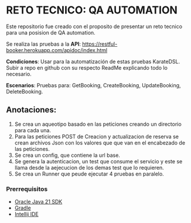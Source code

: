 # RETO TECNICO: QA AUTOMATION

Este repositorio fue creado con el proposito de presentar un reto tecnico para
una posision de QA automation.

Se realiza las pruebas a la **API**: https://restful-booker.herokuapp.com/apidoc/index.html

**Condiciones**: Usar para la automatización de estas pruebas KarateDSL. Subir a repo en github con su
respecto ReadMe explicando todo lo necesario.

**Escenarios**: Pruebas para: GetBooking, CreateBooking, UpdateBooking, DeleteBooking.

## Anotaciones:
1. Se crea un aqueotipo basado en las peticiones creando un directorio para cada una.
2. Para las peticiones POST de Creacion y actualizacion de reserva se crean archivos Json con los valores que que van en el encabezado de las peticiones.
3. Se crea un config, que contiene la url base.
4. Se genera la autenticacion, un test que consume el servicio y este se llama desde la aejecucion de los demas test que lo requieren.
5. Se crea un Runner que peude ejecutar 4 pruebas en paralelo.

### Prerrequisitos

* [Oracle Java 21 SDK](https://java.oracle.com)
* [Gradle](https://gradle.org/)
* [Intellij IDE](http://www.jetbrains.com)
